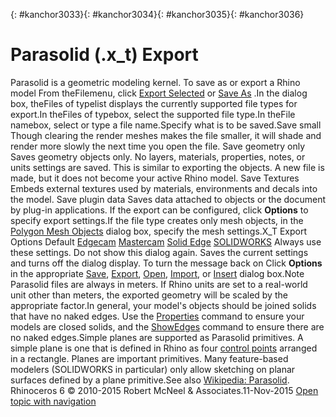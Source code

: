 ---
---

{: #kanchor3033}{: #kanchor3034}{: #kanchor3035}{: #kanchor3036}
# Parasolid (.x_t) Export
Parasolid is a geometric modeling kernel.
To save as or export a Rhino model
From theFilemenu, click [Export Selected](export.html) or [Save As](save.html#saveas) .In the dialog box, theFiles of typelist displays the currently supported file types for export.In theFiles of typebox, select the supported file type.In theFile namebox, select or type a file name.Specify what is to be saved.Save small
Though clearing the render meshes makes the file smaller, it will shade and render more slowly the next time you open the file.
Save geometry only
Saves geometry objects only. No layers, materials, properties, notes, or units settings are saved.
This is similar to exporting the objects. A new file is made, but it does not become your active Rhino model.
Save Textures
Embeds external textures used by materials, environments and decals into the model.
Save plugin data
Saves data attached to objects or the document by plug-in applications.
If the export can be configured, click **Options** to specify export settings.If the file type creates only mesh objects, in the [Polygon Mesh Objects](polygon-mesh-simple-options.html) dialog box, specify the mesh settings.X_T Export Options
Default
 [Edgecam](http://www.edgecam.com/) 
 [Mastercam](http://www.mastercam.com/) 
 [Solid Edge](http://www.plm.automation.siemens.com/en_us/products/velocity/solidedge/overview/index.shtml) 
 [SOLIDWORKS](http://www.solidworks.com/) 
Always use these settings. Do not show this dialog again.
Saves the current settings and turns off the dialog display.
To turn the message back on
Click **Options** in the appropriate [Save](save.html), [Export](export.html), [Open](open.html), [Import](import.html), or [Insert](insert.html) dialog box.Note
Parasolid files are always in meters. If Rhino units are set to a real-world unit other than meters, the exported geometry will be scaled by the appropriate factor.In general, your model's objects should be joined solids that have no naked edges. Use the [Properties](properties.html) command to ensure your models are closed solids, and the [ShowEdges](showedges.html) command to ensure there are no naked edges.Simple planes are supported as Parasolid primitives. A simple plane is one that is defined in Rhino as four [control points](controlpoint.html) arranged in a rectangle. Planes are important primitives. Many feature-based modelers (SOLIDWORKS in particular) only allow sketching on planar surfaces defined by a plane primitive.See also
 [Wikipedia: Parasolid](http://en.wikipedia.org/wiki/Parasolid).
&#160;
&#160;
Rhinoceros 6 © 2010-2015 Robert McNeel &amp; Associates.11-Nov-2015
 [Open topic with navigation](parasolid-x-t-export.html) 

